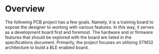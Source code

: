 # Overview
The following PCB project has a few goals. Namely, it is a training board to expose the designer to working with various features. In this way, it serves as a development board first and foremost. The hardware and or firmware features that should be explored with the board are listed in the specifications document. Primarily, the project focuses on utilizing STM32 architecture to build a BLE enabled board.

